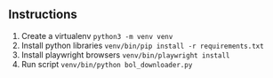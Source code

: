## Instructions
1. Create a virtualenv
`python3 -m venv venv`
2. Install python libraries
`venv/bin/pip install -r requirements.txt`
3. Install playwright browsers
`venv/bin/playwright install`
4. Run script
`venv/bin/python bol_downloader.py`
